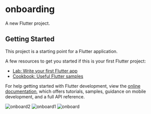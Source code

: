 # onboarding

A new Flutter project.

## Getting Started

This project is a starting point for a Flutter application.

A few resources to get you started if this is your first Flutter project:

- [Lab: Write your first Flutter app](https://docs.flutter.dev/get-started/codelab)
- [Cookbook: Useful Flutter samples](https://docs.flutter.dev/cookbook)

For help getting started with Flutter development, view the
[online documentation](https://docs.flutter.dev/), which offers tutorials,
samples, guidance on mobile development, and a full API reference.

![onboard2](https://github.com/sirajjamali/flutter-onboarding/assets/125743673/cdb717be-b294-4b64-8401-a22b31086302)
![onboard1](https://github.com/sirajjamali/flutter-onboarding/assets/125743673/86df354e-9191-4a3f-aee0-67167c8ae8d7)
![onboard](https://github.com/sirajjamali/flutter-onboarding/assets/125743673/36f9a262-6a25-4d73-a0e6-5c4a7e004fb6)
